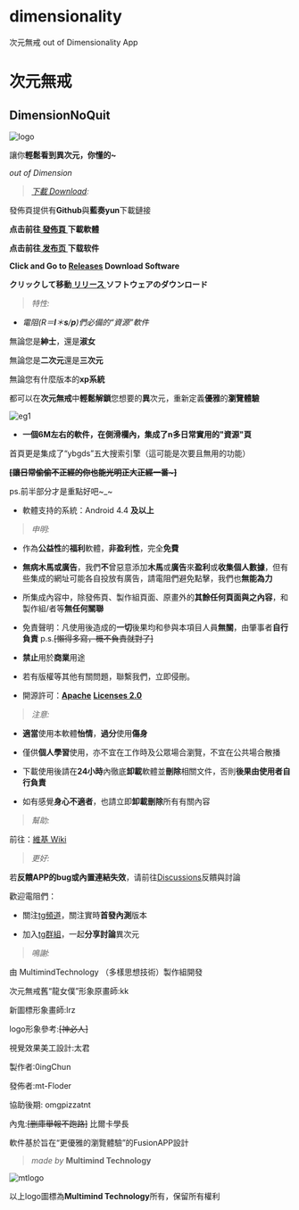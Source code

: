# dimensionality
次元無戒 out of Dimensionality App
# 次元無戒
DimensionNoQuit
----

![logo](https://github.com/MTfloder/DimensionNoQuit/blob/main/qxlarge-dsc-60118CD0C378DBB3EF95433B97595A56.png)

讓你**輕鬆看到異次元，你懂的~**

*out of Dimension*

> *[下載 Download](https://github.com/MTfloder/DimensionNoQuit/releases):*

發佈頁提供有**Github**與**藍奏yun**下載鏈接

**点击前往[ 發佈頁 ](https://github.com/MTfloder/DimensionNoQuit/releases)下載軟體**

**点击前往[ 发布页 ](https://github.com/MTfloder/DimensionNoQuit/releases)下载软件**

**Click and Go to [Releases](https://github.com/MTfloder/DimensionNoQuit/releases) Download Software**

**クリックして移動[ リリース ](https://github.com/MTfloder/DimensionNoQuit/releases)ソフトウェアのダウンロード**

> *特性:*

- *電阻(R＝**l**＊**s**/**p**)們必備的“資源”軟件*

無論您是**紳士**，還是**淑女**

無論您是**二次元**還是**三次元**

無論您有什麼版本的**xp系統**

都可以在**次元無戒**中**輕鬆解鎖**您想要的**異**次元，重新定義**優雅**的**瀏覽體驗**

![eg1](https://github.com/MTfloder/DimensionNoQuit/blob/main/S10826-23571905.jpg)

- **一個6M左右的軟件，在側滑欄內，集成了n多日常實用的"資源"頁**

首頁更是集成了“ybgds”五大搜索引擎（這可能是次要且無用的功能）

**~~[讓日常偷偷不正經的你也能光明正大正經一番~]~~**

ps.前半部分才是重點好吧~_~

- 軟體支持的系統：Android 4.4 **及以上**

> *申明:*

- 作為**公益性**的**福利**軟體，**非盈利性**，完全**免費**

- **無病木馬或廣告**，我們**不**曾惡意添加**木馬**或**廣告**來**盈利**或**收集個人數據**，但有些集成的網址可能各自投放有廣告，請電阻們避免點擊，我們也**無能為力**

- 所集成內容中，除發佈頁、製作組頁面、原畫外的**其餘任何頁面與之內容**，和製作組/者等**無任何關聯**

- 免責聲明：凡使用後造成的**一切**後果均和參與本項目人員**無關**，由肇事者**自行負責** p.s.~~[懶得多寫，概不負責就對了]~~

- **禁止**用於**商業**用途

- 若有版權等其他有關問題，聯繫我們，立即侵刪。

- 開源許可：[**Apache**](http://www.apache.org/licenses/LICENSE-2.0) [**Licenses 2.0**](https://choosealicense.com/licenses/apache-2.0/)

> *注意:*

- **適當**使用本軟體**怡情**，**過分**使用**傷身**

- 僅供**個人學習**使用，亦不宜在工作時及公眾場合瀏覽，不宜在公共場合散播

- 下載使用後請在**24小時**內徹底**卸載**軟體並**刪除**相關文件，否則**後果由使用者自行負責**

- 如有感覺**身心不適者**，也請立即**卸載刪除**所有有關內容

> *幫助:*

前往：[維基 Wiki](https://github.com/MTfloder/DimensionNoQuit/wiki)

> *更好:*

若**反饋APP的bug或內置連結失效**，请前往[Discussions](https://github.com/MTfloder/DimensionNoQuit/discussions)反饋與討論

歡迎電阻們：

- 關注[tg頻道](https://t.me/DimensionNoQuit)，關注實時**首發內測**版本

- 加入[tg群組](https://t.me/joinchat/9cLen_uKWOsyZjk1)，一起**分享討論**異次元

> *鳴謝:*

由 MultimindTechnology （多樣思想技術）製作組開發

次元無戒舊“龍女僕”形象原畫師:kk

新圖標形象畫師:lrz

logo形象參考:~~[神必人]~~

視覺效果美工設計:太君

製作者:0ingChun

發佈者:mt-Floder

協助後期: omgpizzatnt

內鬼:~~[删庫舉報不跑路]~~ 比爾卡學長

軟件基於旨在“更優雅的瀏覽體驗”的FusionAPP設計

> *made by* **Multimind Technology**

![mtlogo](https://github.com/MTfloder/DimensionNoQuit/blob/main/181ef1e6899666bd.png)

以上logo圖標為**Multimind Technology**所有，保留所有權利
